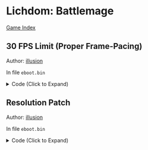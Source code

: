 # Lichdom: Battlemage

[Game Index](README.md#games)

## 30 FPS Limit (Proper Frame-Pacing)

Author: [illusion](https://github.com/illusion0001)

In file `eboot.bin`

<details>
<summary>Code (Click to Expand)</summary>

```
# code jump

31 F6 E8 B1 5D 1E 01

EB 5D E8 B1 5D 1E 01

# 0x1 to sceVideoOutSetFlipRate

E8 73 4C 1E 01 90 66 90 B8 FF FF FF FF C3 66 2E 0F 1F 84 00 00 00 00 00

E8 73 4C 1E 01 90 66 90 B8 FF FF FF FF C3 C3 BE 01 00 00 00 EB 9C 00 00

## notes:
# Kernel function will provide fixed rate of update time.
# 0x0 16.67ms -- 60hz
# 0x1 33.33ms -- 30hz fix bad frame pacing.
# 0x2 50.00ms -- 20hz
##
```

</details>

## Resolution Patch

Author: [illusion](https://github.com/illusion0001)

In file `eboot.bin`

<details>
<summary>Code (Click to Expand)</summary>

```
BE 40 06 00 00 48 8B BB 08 7B 00 00 48 8B 07 FF 50 48 48 8B BB 10 7B 00 00 BE 84 03 00 00

# 1280x720
# CE has internal scaler meaning it can go below 1280x720
# Going above 1600x900 is probably possible.

BE 00 05 00 00 48 8B BB 08 7B 00 00 48 8B 07 FF 50 48 48 8B BB 10 7B 00 00 BE D0 02 00 00
```

</details>

<!-- 
# dev note:
# when increasing beyond 1600x900
# defines must be changed to match other backbuffer!
# does it even work? 
-->
